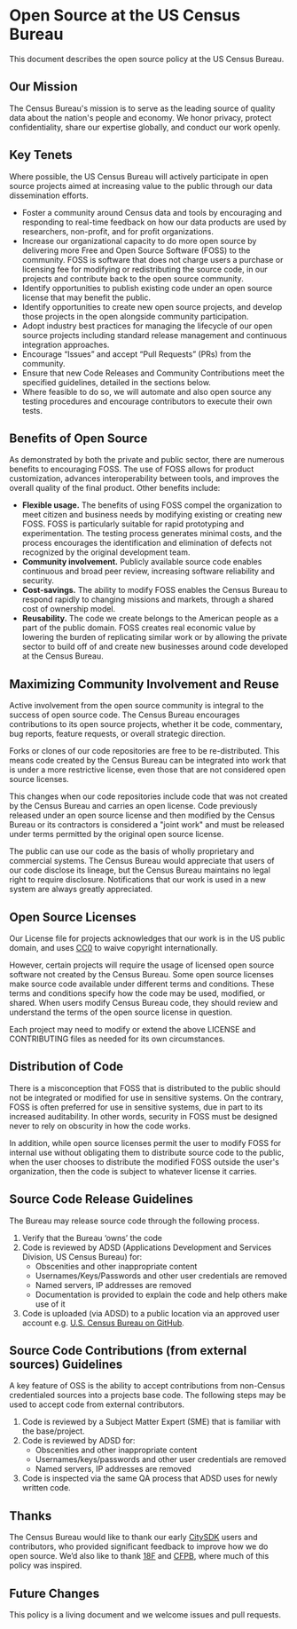 # Open Source at the US Census Bureau

This document describes the open source policy at the US Census Bureau.

## Our Mission

The Census Bureau's mission is to serve as the leading source of quality data about the nation's people and economy. We honor privacy, protect confidentiality, share our expertise globally, and conduct our work openly.

## Key Tenets

Where possible, the US Census Bureau will actively participate in open source projects aimed at increasing value to the public through our data dissemination efforts.  

* Foster a community around Census data and tools by encouraging and responding to real-time feedback on how our data products are used by researchers, non-profit, and for profit organizations.  
* Increase our organizational capacity to do more open source by delivering more Free and Open Source Software (FOSS) to the community. FOSS is software that does not charge users a purchase or licensing fee for modifying or redistributing the source code, in our projects and contribute back to the open source community.
* Identify opportunities to publish existing code under an open source license that may benefit the public.
* Identify opportunities to create new open source projects, and develop those projects in the open alongside community participation.  
* Adopt industry best practices for managing the lifecycle of our open source projects including standard release management and continuous integration approaches.
* Encourage “Issues” and accept “Pull Requests” (PRs) from the community.  
* Ensure that new Code Releases and Community Contributions meet the specified guidelines, detailed in the sections below.  
* Where feasible to do so, we will automate and also open source any testing procedures and encourage contributors to execute their own tests.

## Benefits of Open Source

As demonstrated by both the private and public sector, there are numerous benefits to encouraging FOSS. The use of FOSS allows for product customization, advances interoperability between tools, and improves the overall quality of the final product. Other benefits include:

* **Flexible usage.** The benefits of using FOSS compel the organization to meet citizen and business needs by modifying existing or creating new FOSS. FOSS is particularly suitable for rapid prototyping and experimentation. The testing process generates minimal costs, and the process encourages the identification and elimination of defects not recognized by the original development team.
* **Community involvement.** Publicly available source code enables continuous and broad peer review, increasing software reliability and security.
* **Cost-savings.** The ability to modify FOSS enables the Census Bureau to respond rapidly to changing missions and markets, through a shared cost of ownership model.
* **Reusability.** The code we create belongs to the American people as a part of the public domain.  FOSS creates real economic value by lowering the burden of replicating similar work or by allowing the private sector to build off of and create new businesses around code developed at the Census Bureau.

## Maximizing Community Involvement and Reuse

Active involvement from the open source community is integral to the success of open source code. The Census Bureau encourages contributions to its open source projects, whether it be code, commentary, bug reports, feature requests, or overall strategic direction.

Forks or clones of our code repositories are free to be re-distributed. This means code created by the Census Bureau can be integrated into work that is under a more restrictive license, even those that are not considered open source licenses.

This changes when our code repositories include code that was not created by the Census Bureau and carries an open license. Code previously released under an open source license and then modified by the Census Bureau or its contractors is considered a "joint work" and must be released under terms permitted by the original open source license.

The public can use our code as the basis of wholly proprietary and commercial systems. The Census Bureau would appreciate that users of our code disclose its lineage, but the Census Bureau maintains no legal right to require disclosure. Notifications that our work is used in a new system are always greatly appreciated.

## Open Source Licenses

Our License file for projects acknowledges that our work is in the US public domain, and uses [CC0](https://creativecommons.org/publicdomain/zero/1.0/) to waive copyright internationally.

However, certain projects will require the usage of licensed open source software not created by the Census Bureau. Some open source licenses make source code available under different terms and conditions. These terms and conditions specify how the code may be used, modified, or shared. When users modify Census Bureau code, they should review and understand the terms of the open source license in question.

Each project may need to modify or extend the above LICENSE and CONTRIBUTING files as needed for its own circumstances.

## Distribution of Code

There is a misconception that FOSS that is distributed to the public should not be integrated or modified for use in sensitive systems. On the contrary, FOSS is often preferred for use in sensitive systems, due in part to its increased auditability. In other words, security in FOSS must be designed never to rely on obscurity in how the code works.

In addition, while open source licenses permit the user to modify FOSS for internal use without obligating them to distribute source code to the public, when the user chooses to distribute the modified FOSS outside the user's organization, then the code is subject to whatever license it carries.

## Source Code Release Guidelines

The Bureau may release source code through the following process.

1. Verify that the Bureau ‘owns’ the code
1. Code is reviewed by ADSD (Applications Development and Services Division, US Census Bureau) for:
    * Obscenities and other inappropriate content
    * Usernames/Keys/Passwords and other user credentials are removed
    * Named servers, IP addresses are removed
    * Documentation is provided to explain the code and help others make use of it
1. Code is uploaded (via ADSD) to a public location via an approved user account e.g. [U.S. Census Bureau on GitHub](https://github.com/uscensusbureau).

## Source Code Contributions (from external sources) Guidelines

A key feature of OSS is the ability to accept contributions from non-Census credentialed sources into a projects base code. The following steps may be used to accept code from external contributors.

1. Code is reviewed by a Subject Matter Expert (SME) that is familiar with the base/project.
1. Code is reviewed by ADSD for:
    * Obscenities and other inappropriate content
    * Usernames/keys/passwords and other user credentials are removed
    * Named servers, IP addresses are removed
1. Code is inspected via the same QA process that ADSD uses for newly written code.

## Thanks

The Census Bureau would like to thank our early [CitySDK](https://uscensusbureau.github.io/citysdk/) users and contributors, who provided significant feedback to improve how we do open source.  We’d also like to thank [18F](https://github.com/18F/open-source-policy) and [CFPB](https://github.com/cfpb/source-code-policy), where much of this policy was inspired.

## Future Changes

This policy is a living document and we welcome issues and pull requests.

